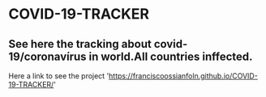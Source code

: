 # COVID-19-TRACKER
## See here the tracking about covid-19/coronavírus in world.All countries inffected.

Here a link to see the project
'https://franciscoossianfoln.github.io/COVID-19-TRACKER/'
